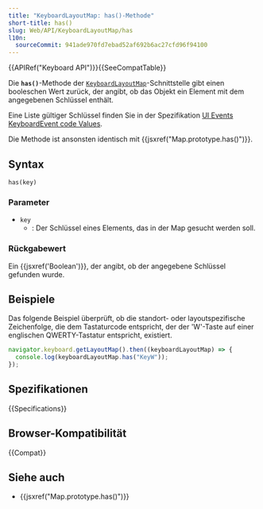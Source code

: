 ```yaml
---
title: "KeyboardLayoutMap: has()-Methode"
short-title: has()
slug: Web/API/KeyboardLayoutMap/has
l10n:
  sourceCommit: 941ade970fd7ebad52af692b6ac27cfd96f94100
---
```


{{APIRef("Keyboard API")}}{{SeeCompatTable}}

Die **`has()`**-Methode der [`KeyboardLayoutMap`](/de/docs/Web/API/KeyboardLayoutMap)-Schnittstelle gibt einen booleschen Wert zurück, der angibt, ob das Objekt ein Element mit dem angegebenen Schlüssel enthält.

Eine Liste gültiger Schlüssel finden Sie in der Spezifikation [UI Events KeyboardEvent code Values](https://w3c.github.io/uievents-code/).

Die Methode ist ansonsten identisch mit {{jsxref("Map.prototype.has()")}}.

## Syntax

```js-nolint
has(key)
```

### Parameter

- `key`
  - : Der Schlüssel eines Elements, das in der Map gesucht werden soll.

### Rückgabewert

Ein {{jsxref('Boolean')}}, der angibt, ob der angegebene Schlüssel gefunden wurde.

## Beispiele

Das folgende Beispiel überprüft, ob die standort- oder layoutspezifische Zeichenfolge, die dem Tastaturcode entspricht, der der 'W'-Taste auf einer englischen QWERTY-Tastatur entspricht, existiert.

```js
navigator.keyboard.getLayoutMap().then((keyboardLayoutMap) => {
  console.log(keyboardLayoutMap.has("KeyW"));
});
```

## Spezifikationen

{{Specifications}}

## Browser-Kompatibilität

{{Compat}}

## Siehe auch

- {{jsxref("Map.prototype.has()")}}
